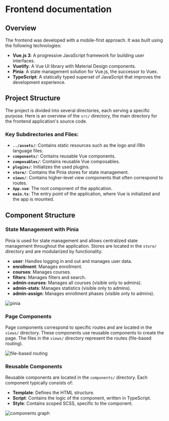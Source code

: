 # Frontend documentation

## Overview

The frontend was developed with a mobile-first approach. It was built using the following technologies:

- **Vue.js 3**: A progressive JavaScript framework for building user interfaces.
- **Vuetify**: A Vue UI library with Material Design components.
- **Pinia**: A state management solution for Vue.js, the successor to Vuex.
- **TypeScript**: A statically typed superset of JavaScript that improves the development experience.

## Project Structure

The project is divided into several directories, each serving a specific purpose. Here is an overview of the `src/` directory, the main directory for the frontend application's source code.

### Key Subdirectories and Files:

- **`../assets/`**: Contains static resources such as the logo and i18n language files.
- **`components/`**: Contains reusable Vue components.
- **`composables/`**: Contains reusable Vue composables.
- **`plugins/`**: Initializes the used plugins.
- **`store/`**: Contains the Pinia stores for state management.
- **`views/`**: Contains higher-level view components that often correspond to routes.
- **`App.vue`**: The root component of the application.
- **`main.ts`**: The entry point of the application, where Vue is initialized and the app is mounted.

## Component Structure

### State Management with Pinia

Pinia is used for state management and allows centralized state management throughout the application. Stores are located in the `store/` directory and are modularized by functionality.

- **user**: Handles logging in and out and manages user data.
- **enrollment**: Manages enrollment.
- **courses**: Manages courses.
- **filters**: Manages filters and search.
- **admin-courses**: Manages all courses (visible only to admins).
- **admin-stats**: Manages statistics (visible only to admins).
- **admin-assign**: Manages enrollment phases (visible only to admins).

![pinia](../assets/pinia.png)

### Page Components

Page components correspond to specific routes and are located in the `views/` directory. These components use reusable components to create the page. The files in the `views/` directory represent the routes (file-based routing).

![file-based routing](../assets/router.png)

### Reusable Components

Reusable components are located in the `components/` directory. Each component typically consists of:

- **Template**: Defines the HTML structure.
- **Script**: Contains the logic of the component, written in TypeScript.
- **Style**: Contains scoped SCSS, specific to the component.

![components graph](../assets/components.png)
